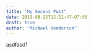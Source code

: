```yaml
---
title: "My Second Post"
date: 2019-08-25T12:21:47-07:00
draft: true
author: "Michael Henderson"
---
```


asdfasdf
